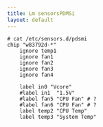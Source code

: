 ```yaml
---
title: Lm sensorsPDMSi
layout: default
---
```


    # cat /etc/sensors.d/pdsmi
    chip "w83792d-*"
        ignore temp1
        ignore fan1
        ignore fan2
        ignore fan3
        ignore fan4

        label in0 "Vcore"
        #label in1  "1.5V"
        #label fan5 "CPU Fan" # ?
        #label fan6 "CPU Fan" # ?
        label temp2 "CPU Temp"
        label temp3 "System Temp"
